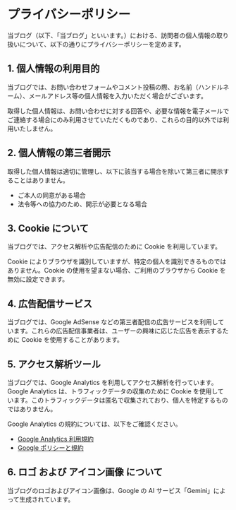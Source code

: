 # プライバシーポリシー

当ブログ（以下、「当ブログ」といいます。）における、訪問者の個人情報の取り扱いについて、以下の通りにプライバシーポリシーを定めます。

## 1. 個人情報の利用目的

当ブログでは、お問い合わせフォームやコメント投稿の際、お名前（ハンドルネーム）、メールアドレス等の個人情報を入力いただく場合がございます。

取得した個人情報は、お問い合わせに対する回答や、必要な情報を電子メールでご連絡する場合にのみ利用させていただくものであり、これらの目的以外では利用いたしません。

## 2. 個人情報の第三者開示

取得した個人情報は適切に管理し、以下に該当する場合を除いて第三者に開示することはありません。

- ご本人の同意がある場合
- 法令等への協力のため、開示が必要となる場合

## 3. Cookie について

当ブログでは、アクセス解析や広告配信のために Cookie を利用しています。

Cookie によりブラウザを識別していますが、特定の個人を識別できるものではありません。Cookie の使用を望まない場合、ご利用のブラウザから Cookie を無効に設定できます。

## 4. 広告配信サービス

当ブログでは、Google AdSense などの第三者配信の広告サービスを利用しています。これらの広告配信事業者は、ユーザーの興味に応じた広告を表示するために Cookie を使用することがあります。

## 5. アクセス解析ツール

当ブログでは、Google Analytics を利用してアクセス解析を行っています。Google Analytics は、トラフィックデータの収集のために Cookie を使用しています。このトラフィックデータは匿名で収集されており、個人を特定するものではありません。

Google Analytics の規約については、以下をご確認ください。

- [Google Analytics 利用規約](https://marketingplatform.google.com/about/analytics/terms/jp/)
- [Google ポリシーと規約](https://policies.google.com/technologies/ads?hl=ja)

## 6. ロゴ および アイコン画像 について

当ブログのロゴおよびアイコン画像は、Google の AI サービス「Gemini」によって生成されています。
